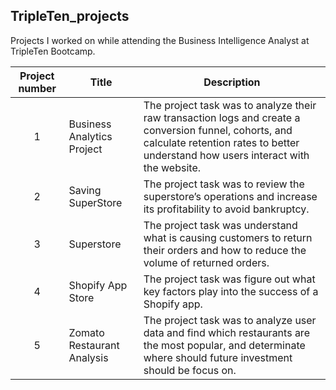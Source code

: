 ## TripleTen_projects
Projects I worked on while attending the Business Intelligence Analyst at TripleTen Bootcamp.


| Project number | Title | Description |
| :-----------: | ----------- |----------- |
| 1 | Business Analytics Project | The project task was to analyze their raw transaction logs and create a conversion funnel,  cohorts, and calculate retention rates to better understand how users interact with the website. |
| 2 | Saving SuperStore | The project task was to review the superstore’s operations and increase its profitability to avoid bankruptcy. |
| 3 | Superstore | The project task was understand what is causing customers to return their orders and how to reduce the volume of returned orders. |
| 4 | Shopify App Store| The project task was figure out what key factors play into the success of a Shopify app. |
| 5 | Zomato Restaurant Analysis| The project task was to analyze user data and find which restaurants are the most popular, and determinate where should future investment should be focus on. |
